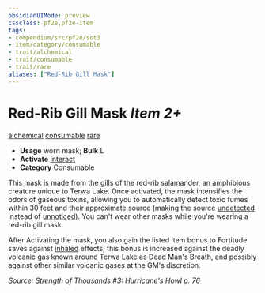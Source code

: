 ```yaml
---
obsidianUIMode: preview
cssclass: pf2e,pf2e-item
tags:
- compendium/src/pf2e/sot3
- item/category/consumable
- trait/alchemical
- trait/consumable
- trait/rare
aliases: ["Red-Rib Gill Mask"]
---
```

# Red-Rib Gill Mask *Item 2+*  
[alchemical](rules/traits/alchemical.md "Alchemical Item Trait")  [consumable](rules/traits/consumable.md "Consumable Item Trait")  [rare](rules/traits/rare.md "Rare Rarity Trait")  

- **Usage** worn mask; **Bulk** L
- **Activate** [Interact](rules/actions/interact.md)
- **Category** Consumable

This mask is made from the gills of the red-rib salamander, an amphibious creature unique to Terwa Lake. Once activated, the mask intensifies the odors of gaseous toxins, allowing you to automatically detect toxic fumes within 30 feet and their approximate source (making the source [undetected](rules/conditions.md#Undetected) instead of [unnoticed](rules/conditions.md#Unnoticed)). You can't wear other masks while you're wearing a red-rib gill mask.

After Activating the mask, you also gain the listed item bonus to Fortitude saves against [inhaled](rules/traits/inhaled.md "Inhaled Item Trait") effects; this bonus is increased against the deadly volcanic gas known around Terwa Lake as Dead Man's Breath, and possibly against other similar volcanic gases at the GM's discretion.

*Source: Strength of Thousands #3: Hurricane's Howl p. 76*